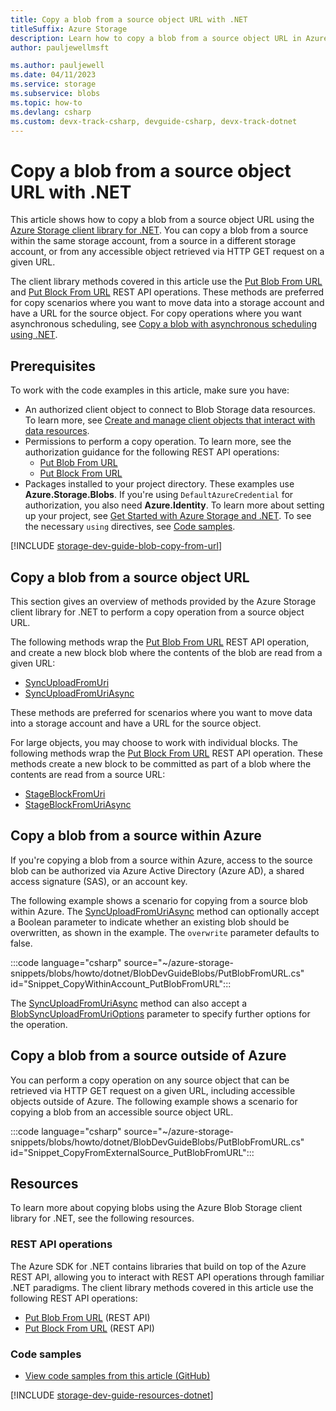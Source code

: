 ```yaml
---
title: Copy a blob from a source object URL with .NET
titleSuffix: Azure Storage
description: Learn how to copy a blob from a source object URL in Azure Storage by using the .NET client library.
author: pauljewellmsft

ms.author: pauljewell
ms.date: 04/11/2023
ms.service: storage
ms.subservice: blobs
ms.topic: how-to
ms.devlang: csharp
ms.custom: devx-track-csharp, devguide-csharp, devx-track-dotnet
---
```


# Copy a blob from a source object URL with .NET

This article shows how to copy a blob from a source object URL using the [Azure Storage client library for .NET](/dotnet/api/overview/azure/storage). You can copy a blob from a source within the same storage account, from a source in a different storage account, or from any accessible object retrieved via HTTP GET request on a given URL.

The client library methods covered in this article use the [Put Blob From URL](/rest/api/storageservices/put-blob-from-url) and [Put Block From URL](/rest/api/storageservices/put-block-from-url) REST API operations. These methods are preferred for copy scenarios where you want to move data into a storage account and have a URL for the source object. For copy operations where you want asynchronous scheduling, see [Copy a blob with asynchronous scheduling using .NET](storage-blob-copy-async-dotnet.md).

## Prerequisites

To work with the code examples in this article, make sure you have:

- An authorized client object to connect to Blob Storage data resources. To learn more, see [Create and manage client objects that interact with data resources](storage-blob-client-management.md).
- Permissions to perform a copy operation. To learn more, see the authorization guidance for the following REST API operations:
    - [Put Blob From URL](/rest/api/storageservices/put-blob-from-url#authorization)
    - [Put Block From URL](/rest/api/storageservices/put-block-from-url#authorization)
- Packages installed to your project directory. These examples use **Azure.Storage.Blobs**. If you're using `DefaultAzureCredential` for authorization, you also need **Azure.Identity**. To learn more about setting up your project, see [Get Started with Azure Storage and .NET](storage-blob-dotnet-get-started.md#set-up-your-project). To see the necessary `using` directives, see [Code samples](#code-samples).

[!INCLUDE [storage-dev-guide-blob-copy-from-url](../../../includes/storage-dev-guides/storage-dev-guide-about-blob-copy-from-url.md)]

## Copy a blob from a source object URL

This section gives an overview of methods provided by the Azure Storage client library for .NET to perform a copy operation from a source object URL.

The following methods wrap the [Put Blob From URL](/rest/api/storageservices/put-blob-from-url) REST API operation, and create a new block blob where the contents of the blob are read from a given URL:

- [SyncUploadFromUri](/dotnet/api/azure.storage.blobs.specialized.blockblobclient.syncuploadfromuri)
- [SyncUploadFromUriAsync](/dotnet/api/azure.storage.blobs.specialized.blockblobclient.syncuploadfromuriasync)

These methods are preferred for scenarios where you want to move data into a storage account and have a URL for the source object.

For large objects, you may choose to work with individual blocks. The following methods wrap the [Put Block From URL](/rest/api/storageservices/put-block-from-url) REST API operation. These methods create a new block to be committed as part of a blob where the contents are read from a source URL:

- [StageBlockFromUri](/dotnet/api/azure.storage.blobs.specialized.blockblobclient.stageblockfromuri)
- [StageBlockFromUriAsync](/dotnet/api/azure.storage.blobs.specialized.blockblobclient.stageblockfromuriasync)

## Copy a blob from a source within Azure

If you're copying a blob from a source within Azure, access to the source blob can be authorized via Azure Active Directory (Azure AD), a shared access signature (SAS), or an account key. 

The following example shows a scenario for copying from a source blob within Azure. The [SyncUploadFromUriAsync](/dotnet/api/azure.storage.blobs.specialized.blockblobclient.syncuploadfromuriasync) method can optionally accept a Boolean parameter to indicate whether an existing blob should be overwritten, as shown in the example. The `overwrite` parameter defaults to false.

:::code language="csharp" source="~/azure-storage-snippets/blobs/howto/dotnet/BlobDevGuideBlobs/PutBlobFromURL.cs" id="Snippet_CopyWithinAccount_PutBlobFromURL":::

The [SyncUploadFromUriAsync](/dotnet/api/azure.storage.blobs.specialized.blockblobclient.syncuploadfromuriasync) method can also accept a [BlobSyncUploadFromUriOptions](/dotnet/api/azure.storage.blobs.models.blobsyncuploadfromurioptions) parameter to specify further options for the operation.

## Copy a blob from a source outside of Azure

You can perform a copy operation on any source object that can be retrieved via HTTP GET request on a given URL, including accessible objects outside of Azure. The following example shows a scenario for copying a blob from an accessible source object URL.

:::code language="csharp" source="~/azure-storage-snippets/blobs/howto/dotnet/BlobDevGuideBlobs/PutBlobFromURL.cs" id="Snippet_CopyFromExternalSource_PutBlobFromURL":::

## Resources

To learn more about copying blobs using the Azure Blob Storage client library for .NET, see the following resources.

### REST API operations

The Azure SDK for .NET contains libraries that build on top of the Azure REST API, allowing you to interact with REST API operations through familiar .NET paradigms. The client library methods covered in this article use the following REST API operations:

- [Put Blob From URL](/rest/api/storageservices/put-blob-from-url) (REST API)
- [Put Block From URL](/rest/api/storageservices/put-block-from-url) (REST API)

### Code samples

- [View code samples from this article (GitHub)](https://github.com/Azure-Samples/AzureStorageSnippets/blob/master/blobs/howto/dotnet/BlobDevGuideBlobs/PutBlobFromURL.cs)

[!INCLUDE [storage-dev-guide-resources-dotnet](../../../includes/storage-dev-guides/storage-dev-guide-resources-dotnet.md)]
